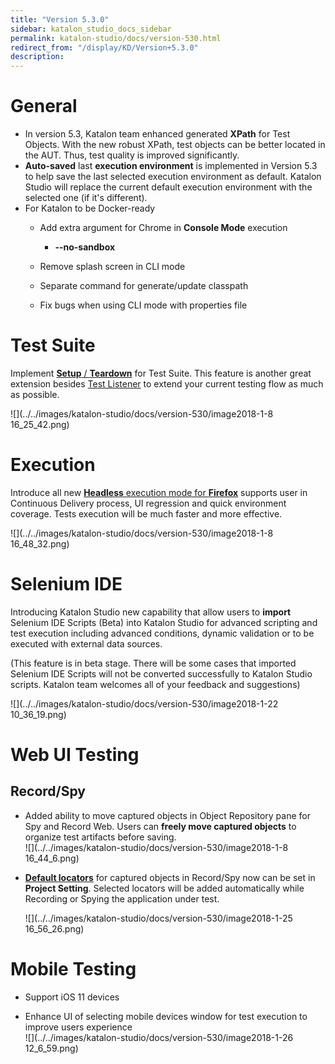 ```yaml
---
title: "Version 5.3.0" 
sidebar: katalon_studio_docs_sidebar
permalink: katalon-studio/docs/version-530.html 
redirect_from: "/display/KD/Version+5.3.0" 
description: 
---
```

General
=======

*   In version 5.3, Katalon team enhanced generated **XPath** for Test Objects. With the new robust XPath, test objects can be better located in the AUT. Thus, test quality is improved significantly. 
*   **Auto-saved** last **execution environment** is implemented in Version 5.3 to help save the last selected execution environment as default. Katalon Studio will replace the current default execution environment with the selected one (if it's different).
*   For Katalon to be Docker-ready  
    *   Add extra argument for Chrome in **Console Mode** execution
        *   **--no-sandbox**
    *   Remove splash screen in CLI mode
        
    *   Separate command for generate/update classpath
    *   Fix bugs when using CLI mode with properties file

Test Suite
==========

Implement [**Setup** / **Teardown**](https://docs.katalon.com/pages/viewpage.action?pageId=12419091) for Test Suite. This feature is another great extension besides [Test Listener](https://docs.katalon.com/pages/viewpage.action?pageId=5126383) to extend your current testing flow as much as possible.

![](../../images/katalon-studio/docs/version-530/image2018-1-8 16_25_42.png)

Execution
=========

Introduce all new [**Headless** execution mode for **Firefox**](https://www.katalon.com/resources-center/tutorials/headless-browsers-execution/)  supports user in Continuous Delivery process, UI regression and quick environment coverage. Tests execution will be much faster and more effective.

![](../../images/katalon-studio/docs/version-530/image2018-1-8 16_48_32.png)

Selenium IDE
============

Introducing Katalon Studio new capability that allow users to **import** Selenium IDE Scripts (Beta) into Katalon Studio for advanced scripting and test execution including advanced conditions, dynamic validation or to be executed with external data sources. 

(This feature is in beta stage. There will be some cases that imported Selenium IDE Scripts will not be converted successfully to Katalon Studio scripts. Katalon team welcomes all of your feedback and suggestions)

![](../../images/katalon-studio/docs/version-530/image2018-1-22 10_36_19.png)

Web UI Testing
==============

Record/Spy
----------

*   Added ability to move captured objects in Object Repository pane for Spy and Record Web. Users can **freely move captured objects** to organize test artifacts before saving.   
    ![](../../images/katalon-studio/docs/version-530/image2018-1-8 16_44_6.png)  
      
    
*   **[Default locators](https://docs.katalon.com/x/MwDR)** for captured objects in Record/Spy now can be set in **Project Setting**. Selected locators will be added automatically while Recording or Spying the application under test.  
      
    ![](../../images/katalon-studio/docs/version-530/image2018-1-25 16_56_26.png)

Mobile Testing
==============

*   Support iOS 11 devices  
      
    
*   Enhance UI of selecting mobile devices window for test execution to improve users experience  
    ![](../../images/katalon-studio/docs/version-530/image2018-1-26 12_6_59.png)